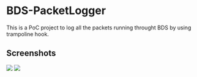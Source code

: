 # BDS-PacketLogger

This is a PoC project to log all the packets running throught BDS by using trampoline hook.

## Screenshots
![](https://github.com/NukkitReborn/BDS-PacketLogger/raw/master/screenshots/screenshot1.png)
![](https://github.com/NukkitReborn/BDS-PacketLogger/raw/master/screenshots/screenshot2.png)
